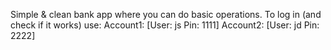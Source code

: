 Simple & clean bank app where you can do basic operations. To log in (and check if it works) use:
Account1: [User: js Pin: 1111]
Account2: [User: jd Pin: 2222]
